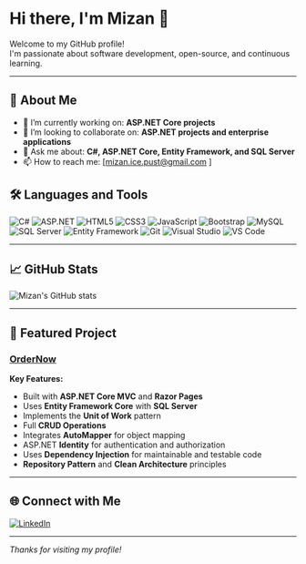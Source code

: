 # Hi there, I'm Mizan 👋

Welcome to my GitHub profile!  
I'm passionate about software development, open-source, and continuous learning.

---

## 🚀 About Me

- 🔭 I’m currently working on: **ASP.NET Core projects**
- 👯 I’m looking to collaborate on: **ASP.NET projects and enterprise applications**
- 💬 Ask me about: **C#, ASP.NET Core, Entity Framework, and SQL Server**
- 📫 How to reach me: [mizan.ice.pust@gmail.com ]

## 🛠️ Languages and Tools

![C#](https://img.shields.io/badge/-CSharp-239120?style=flat-square&logo=c-sharp&logoColor=white)
![ASP.NET](https://img.shields.io/badge/-ASP.NET-512BD4?style=flat-square&logo=dotnet)
![HTML5](https://img.shields.io/badge/-HTML5-E34F26?style=flat-square&logo=html5&logoColor=white)
![CSS3](https://img.shields.io/badge/-CSS3-1572B6?style=flat-square&logo=css3)
![JavaScript](https://img.shields.io/badge/-JavaScript-F7DF1E?style=flat-square&logo=javascript&logoColor=black)
![Bootstrap](https://img.shields.io/badge/-Bootstrap-563D7C?style=flat-square&logo=bootstrap)
![MySQL](https://img.shields.io/badge/-MySQL-4479A1?style=flat-square&logo=mysql&logoColor=white)
![SQL Server](https://img.shields.io/badge/-SQL_Server-CC2927?style=flat-square&logo=microsoft-sql-server&logoColor=white)
![Entity Framework](https://img.shields.io/badge/-Entity_Framework-512BD4?style=flat-square&logo=dotnet&logoColor=white)
![Git](https://img.shields.io/badge/-Git-F05032?style=flat-square&logo=git&logoColor=white)
![Visual Studio](https://img.shields.io/badge/-Visual_Studio-5C2D91?style=flat-square&logo=visual-studio&logoColor=white)
![VS Code](https://img.shields.io/badge/-VS_Code-007ACC?style=flat-square&logo=visual-studio-code&logoColor=white)

---

## 📈 GitHub Stats

![Mizan's GitHub stats](https://github-readme-stats.vercel.app/api?username=Mizan-ICE&show_icons=true&theme=radical)

---
## 📂 Featured Project

### [OrderNow](https://github.com/Mizan-ICE/OrderNow)

**Key Features:**
- Built with **ASP.NET Core MVC** and **Razor Pages**
- Uses **Entity Framework Core** with **SQL Server**
- Implements the **Unit of Work** pattern
- Full **CRUD Operations**
- Integrates **AutoMapper** for object mapping
- ASP.NET **Identity** for authentication and authorization
- Uses **Dependency Injection** for maintainable and testable code
- **Repository Pattern** and **Clean Architecture** principles
 

---

## 🌐 Connect with Me

[![LinkedIn](https://img.shields.io/badge/LinkedIn-blue?style=flat-square&logo=linkedin)](https://www.linkedin.com/in/mizanurrahman18/)

<!-- Add more social links as needed -->

---

*Thanks for visiting my profile!*
